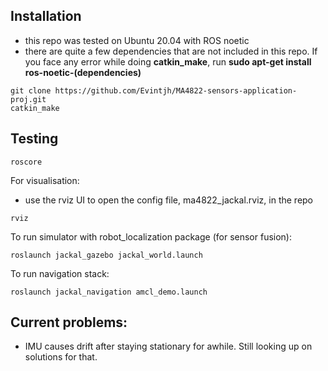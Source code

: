 ## Installation
- this repo was tested on Ubuntu 20.04 with ROS noetic
- there are quite a few dependencies that are not included in this repo. If you face any error while doing **catkin_make**, run **sudo apt-get install ros-noetic-(dependencies)**
```
git clone https://github.com/Evintjh/MA4822-sensors-application-proj.git
catkin_make
```

## Testing 
```
roscore 
```

For visualisation:
- use the rviz UI to open the config file, ma4822_jackal.rviz, in the repo
```
rviz 
```


To run simulator with robot_localization package (for sensor fusion):
```
roslaunch jackal_gazebo jackal_world.launch 
```


To run navigation stack:
```
roslaunch jackal_navigation amcl_demo.launch
```


## Current problems:
- IMU causes drift after staying stationary for awhile. Still looking up on solutions for that.
